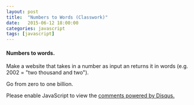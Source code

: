 ```yaml
---
layout: post
title:  "Numbers to Words (Classwork)"
date:   2015-06-12 18:00:00
categories: javascript
tags: [javascript]
---
```



<h4>Numbers to words.</h4>
<p>Make a website that takes in a number as input an returns it in words (e.g. 2002 = "two thousand and two").</p>
<p>Go from zero to one billion.</p>


<div id="disqus_thread"></div>
<script type="text/javascript">
    /* * * CONFIGURATION VARIABLES * * */
    var disqus_shortname = 'devschool';

    /* * * DON'T EDIT BELOW THIS LINE * * */
    (function() {
        var dsq = document.createElement('script'); dsq.type = 'text/javascript'; dsq.async = true;
        dsq.src = '//' + disqus_shortname + '.disqus.com/embed.js';
        (document.getElementsByTagName('head')[0] || document.getElementsByTagName('body')[0]).appendChild(dsq);
    })();
</script>
<noscript>Please enable JavaScript to view the <a href="https://disqus.com/?ref_noscript" rel="nofollow">comments powered by Disqus.</a></noscript>
